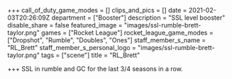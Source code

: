 +++
call_of_duty_game_modes = []
clips_and_pics = []
date = 2021-02-03T20:26:09Z
department = ["Booster"]
description = "SSL level booster"
disable_share = false
featured_image = "images/ssl-rumble-brett-taylor.png"
games = ["Rocket League"]
rocket_league_game_modes = ["Dropshot", "Rumble", "Doubles", "Ones"]
staff_member_s_name = "RL_Brett"
staff_member_s_personal_logo = "images/ssl-rumble-brett-taylor.png"
tags = ["scene"]
title = "RL_Brett"

+++
SSL in rumble and GC for the last 3/4 seasons in a row.